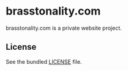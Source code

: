 brasstonality.com
=================

brasstonality.com is a private website project.

## License

See the bundled [LICENSE](https://github.com/stefanwiegmann/brasstonality.com/blob/master/LICENSE.txt) file.
